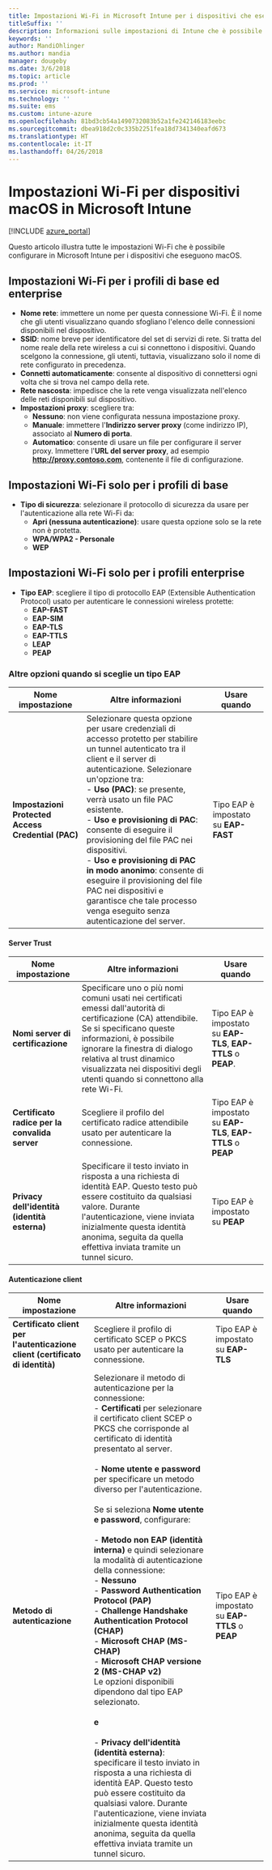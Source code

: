 ```yaml
---
title: Impostazioni Wi-Fi in Microsoft Intune per i dispositivi che eseguono macOS
titleSuffix: ''
description: Informazioni sulle impostazioni di Intune che è possibile usare per configurare le connessioni Wi-Fi nei dispositivi che eseguono macOS.
keywords: ''
author: MandiOhlinger
ms.author: mandia
manager: dougeby
ms.date: 3/6/2018
ms.topic: article
ms.prod: ''
ms.service: microsoft-intune
ms.technology: ''
ms.suite: ems
ms.custom: intune-azure
ms.openlocfilehash: 81bd3cb54a1490732083b52a1fe242146183eebc
ms.sourcegitcommit: dbea918d2c0c335b2251fea18d7341340eafd673
ms.translationtype: HT
ms.contentlocale: it-IT
ms.lasthandoff: 04/26/2018
---
```

# <a name="wi-fi-settings-for-macos-devices-in-microsoft-intune"></a>Impostazioni Wi-Fi per dispositivi macOS in Microsoft Intune

[!INCLUDE [azure_portal](./includes/azure_portal.md)]

Questo articolo illustra tutte le impostazioni Wi-Fi che è possibile configurare in Microsoft Intune per i dispositivi che eseguono macOS.

## <a name="wi-fi-settings-for-basic-and-enterprise-profiles"></a>Impostazioni Wi-Fi per i profili di base ed enterprise

- **Nome rete**: immettere un nome per questa connessione Wi-Fi. È il nome che gli utenti visualizzano quando sfogliano l'elenco delle connessioni disponibili nel dispositivo.
- **SSID**: nome breve per identificatore del set di servizi di rete. Si tratta del nome reale della rete wireless a cui si connettono i dispositivi. Quando scelgono la connessione, gli utenti, tuttavia, visualizzano solo il nome di rete configurato in precedenza.
- **Connetti automaticamente**: consente al dispositivo di connettersi ogni volta che si trova nel campo della rete.
- **Rete nascosta**: impedisce che la rete venga visualizzata nell'elenco delle reti disponibili sul dispositivo.
- **Impostazioni proxy**: scegliere tra:
    - **Nessuno**: non viene configurata nessuna impostazione proxy.
    - **Manuale**: immettere l'**Indirizzo server proxy** (come indirizzo IP), associato al **Numero di porta**.
    - **Automatico**: consente di usare un file per configurare il server proxy. Immettere l'**URL del server proxy**, ad esempio **http://proxy.contoso.com**, contenente il file di configurazione.

## <a name="wi-fi-settings-for-basic-profiles-only"></a>Impostazioni Wi-Fi solo per i profili di base

- **Tipo di sicurezza**: selezionare il protocollo di sicurezza da usare per l'autenticazione alla rete Wi-Fi da:
    - **Apri (nessuna autenticazione)**: usare questa opzione solo se la rete non è protetta.
    - **WPA/WPA2 - Personale**
    - **WEP**

## <a name="wi-fi-settings-for-enterprise-profiles-only"></a>Impostazioni Wi-Fi solo per i profili enterprise

- **Tipo EAP**: scegliere il tipo di protocollo EAP (Extensible Authentication Protocol) usato per autenticare le connessioni wireless protette:
    - **EAP-FAST**
    - **EAP-SIM**
    - **EAP-TLS**
    - **EAP-TTLS**
    - **LEAP**
    - **PEAP**

### <a name="further-options-when-you-choose-an-eap-type"></a>Altre opzioni quando si sceglie un tipo EAP


|Nome impostazione|Altre informazioni|Usare quando|
|--------------|-------------|----------|
|**Impostazioni Protected Access Credential (PAC)**|Selezionare questa opzione per usare credenziali di accesso protetto per stabilire un tunnel autenticato tra il client e il server di autenticazione. Selezionare un'opzione tra:<br>- **Uso (PAC)**: se presente, verrà usato un file PAC esistente.<br>- **Uso e provisioning di PAC**: consente di eseguire il provisioning del file PAC nei dispositivi.<br>- **Uso e provisioning di PAC in modo anonimo**: consente di eseguire il provisioning del file PAC nei dispositivi e garantisce che tale processo venga eseguito senza autenticazione del server.|Tipo EAP è impostato su **EAP-FAST**|

#### <a name="server-trust"></a>Server Trust


|Nome impostazione|Altre informazioni|Usare quando|
|--------------|-------------|----------|
|**Nomi server di certificazione**|Specificare uno o più nomi comuni usati nei certificati emessi dall'autorità di certificazione (CA) attendibile. Se si specificano queste informazioni, è possibile ignorare la finestra di dialogo relativa al trust dinamico visualizzata nei dispositivi degli utenti quando si connettono alla rete Wi-Fi.|Tipo EAP è impostato su **EAP-TLS**, **EAP-TTLS** o **PEAP**.|
|**Certificato radice per la convalida server**|Scegliere il profilo del certificato radice attendibile usato per autenticare la connessione. |Tipo EAP è impostato su **EAP-TLS**, **EAP-TTLS** o **PEAP**|
|**Privacy dell'identità (identità esterna)**|Specificare il testo inviato in risposta a una richiesta di identità EAP. Questo testo può essere costituito da qualsiasi valore. Durante l'autenticazione, viene inviata inizialmente questa identità anonima, seguita da quella effettiva inviata tramite un tunnel sicuro.|Tipo EAP è impostato su **PEAP**|


#### <a name="client-authentication"></a>Autenticazione client


|                                     Nome impostazione                                     |                                                                                                                                                                                                                                                                                                                                                                                                                                                                                                                                                                       Altre informazioni                                                                                                                                                                                                                                                                                                                                                                                                                                                                                                                                                                       |                            Usare quando                            |
|--------------------------------------------------------------------------------------|--------------------------------------------------------------------------------------------------------------------------------------------------------------------------------------------------------------------------------------------------------------------------------------------------------------------------------------------------------------------------------------------------------------------------------------------------------------------------------------------------------------------------------------------------------------------------------------------------------------------------------------------------------------------------------------------------------------------------------------------------------------------------------------------------------------------------------------------------------------------------------------------------------------------------------------------------------------------------------------------------------------------------------------------------------------------------------------------------------------------------------------------------------------|----------------------------------------------------------------|
| <strong>Certificato client per l'autenticazione client (certificato di identità)</strong> |                                                                                                                                                                                                                                                                                                                                                                                                                                                                                                                                       Scegliere il profilo di certificato SCEP o PKCS usato per autenticare la connessione.                                                                                                                                                                                                                                                                                                                                                                                                                                                                                                                                       |              Tipo EAP è impostato su <strong>EAP-TLS</strong>              |
|                        <strong>Metodo di autenticazione</strong>                        | Selezionare il metodo di autenticazione per la connessione:<br>- <strong>Certificati</strong> per selezionare il certificato client SCEP o PKCS che corrisponde al certificato di identità presentato al server.<br><br>- <strong>Nome utente e password</strong> per specificare un metodo diverso per l'autenticazione. <br><br>Se si seleziona <strong>Nome utente e password</strong>, configurare:<br><br>-  <strong>Metodo non EAP (identità interna)</strong> e quindi selezionare la modalità di autenticazione della connessione:<br>- <strong>Nessuno</strong><br>- <strong>Password Authentication Protocol (PAP)</strong><br>- <strong>Challenge Handshake Authentication Protocol (CHAP)</strong><br>- <strong>Microsoft CHAP (MS-CHAP)</strong><br>- <strong>Microsoft CHAP versione 2 (MS-CHAP v2)</strong><br>Le opzioni disponibili dipendono dal tipo EAP selezionato.<br><br><strong>e</strong><br><br>- <strong>Privacy dell'identità (identità esterna)</strong>: specificare il testo inviato in risposta a una richiesta di identità EAP. Questo testo può essere costituito da qualsiasi valore. Durante l'autenticazione, viene inviata inizialmente questa identità anonima, seguita da quella effettiva inviata tramite un tunnel sicuro. | Tipo EAP è impostato su <strong>EAP-TTLS</strong> o <strong>PEAP</strong> |

